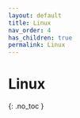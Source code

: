 ```yaml
---
layout: default
title: Linux
nav_order: 4
has_children: true
permalink: Linux
---
```


# Linux
{: .no_toc }

